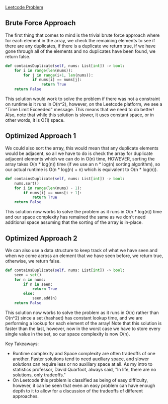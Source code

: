 [Leetcode Problem](https://leetcode.com/problems/contains-duplicate/description/)
## Brute Force Approach
The first thing that comes to mind is the trivial brute force approach where for each element in the array, we check the remaining elements to see if there are any duplicates, if there is a duplicate we return true, if we have gone through all of the elements and no duplicates have been found, we return false.
``` Python
def containsDuplicate(self, nums: List[int]) -> bool:
	for i in range(len(nums)):
		for j in range(i+1, len(nums)):
			if nums[i] == nums[j]:
				return True
	return False
```
 This solution would work to solve the problem if there was not a constraint on runtime is it runs in O(n^2), however, on the Leetcode platform, we see a "Time Limit Exceeded" message. This means that we need to do better! Also, note that while this solution is slower, it uses constant space, or in other words, it is O(1) space.
## Optimized Approach 1
We could also sort the array, this would mean that any duplicate elements would be adjacent, so all we have to do is check the array for duplicate adjacent elements which we can do in O(n) time, HOWEVER, sorting the array takes O(n * log(n)) time (if we use an n * log(n) sorting algorithm), so our actual runtime is O(n * log(n) + n) which is equivalent to O(n * log(n)).
``` Python
def containsDuplicate(self, nums: List[int]) -> bool:
	nums.sort()
	for i in range(len(nums) - 1):
		if nums[i] == nums[i + 1]:
			return True
	return False
```
This solution now works to solve the problem as it runs in O(n * log(n)) time and our space complexity has remained the same as we don't need additional space assuming that the sorting of the array is in-place.
## Optimized Approach 2
We can also use a data structure to keep track of what we have seen and when we come across an element that we have seen before, we return true, otherwise, we return false.
``` Python
def containsDuplicate(self, nums: List[int]) -> bool:
	seen = set()
	for n in nums:
		if n in seen:
			return True
		else:
			seen.add(n)
	return False
```
This solution now works to solve the problem as it runs in O(n) rather than O(n^2) since a set (hashset) has constant lookup time, and we are performing a lookup for each element of the array! Note that this solution is faster than the last, however, now in the worst case we have to store every single value in the set, so our space complexity is now O(n).

Key Takeaways:
- Runtime complexity and Space complexity are often tradeoffs of one another. Faster solutions tend to need auxiliary space, and slower solutions can require less or no auxiliary space at all. As my intro to statistics professor, David Quarfoot, always said, "In life, there are no solutions, only tradeoffs."
- On Leetcode this problem is classified as being of easy difficulty, however, it can be seen that even an easy problem can have enough depth to it to allow for a discussion of the tradeoffs of different approaches.